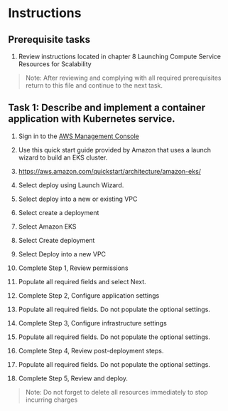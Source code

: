 # Instructions

## Prerequisite tasks

1. Review instructions located in chapter 8 Launching Compute Service Resources for Scalability
> Note: After reviewing and complying with all required prerequisites return to this file and continue to the next task.

## Task 1: Describe and implement a container application with Kubernetes service.

1.	Sign in to the [AWS Management Console](https://console.aws.amazon.com/console/)

1.	Use this quick start guide provided by Amazon that uses a launch wizard to build an EKS cluster.

1.	https://aws.amazon.com/quickstart/architecture/amazon-eks/

1.	Select deploy using Launch Wizard.

1. Select deploy into a new or existing VPC

1.	Select create a deployment

1.	Select Amazon EKS

1.	Select Create deployment

1.	Select Deploy into a new VPC

1.	Complete Step 1, Review permissions

1.	Populate all required fields and select Next.

1.	Complete Step 2, Configure application settings

1.	Populate all required fields. Do not populate the optional settings.

1.	Complete Step 3, Configure infrastructure settings

1.	Populate all required fields. Do not populate the optional settings.

1. Complete Step 4, Review post-deployment steps.

1.	Populate all required fields. Do not populate the optional settings.

1. Complete Step 5, Review and deploy.

> Note: Do not forget to delete all resources immediately to stop incurring charges

